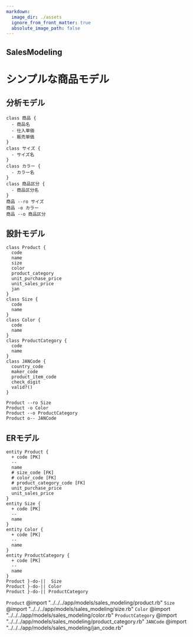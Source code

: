 ```yaml
---
markdown:
  image_dir: ./assets
  ignore_from_front_matter: true
  absolute_image_path: false
---
```


SalesModeling
---
# シンプルな商品モデル
## 分析モデル
```puml
class 商品 {
  - 商品名
  - 仕入単価
  - 販売単価
}
class サイズ {
  - サイズ名
}
class カラー {
  - カラー名
}
class 商品区分 {
  - 商品区分名
}
商品 --ro サイズ
商品 -o カラー
商品 --o 商品区分
```
## 設計モデル
```puml
class Product {
  code
  name
  size
  color
  product_category
  unit_purchase_price
  unit_sales_price
  jan
}
class Size {
  code
  name
}
class Color {
  code
  name
}
class ProductCategory {
  code
  name
}
class JANCode {
  country_code
  maker_code
  product_item_code
  check_digit
  valid?()
}

Product --ro Size
Product -o Color
Product --o ProductCategory
Product o-- JANCode
```
## ERモデル
```puml
entity Product {
  + code [PK]
  --
  name
  # size_code [FK]
  # color_code [FK]
  # product_category_code [FK]
  unit_purchase_price
  unit_sales_price
}
entity Size {
  + code [PK]
  --
  name
}
entity Color {
  + code [PK]
  --
  name
}
entity ProductCategory {
  + code [PK]
  --
  name
}
Product }-do-||  Size
Product }-do-|| Color
Product }-do-|| ProductCategory
```
`Product`
@import "../../../app/models/sales_modeling/product.rb"
`Size`
@import "../../../app/models/sales_modeling/size.rb"
`Color`
@import "../../../app/models/sales_modeling/color.rb"
`ProductCategory`
@import "../../../app/models/sales_modeling/product_category.rb"
`JANCode`
@import "../../../app/models/sales_modeling/jan_code.rb"
